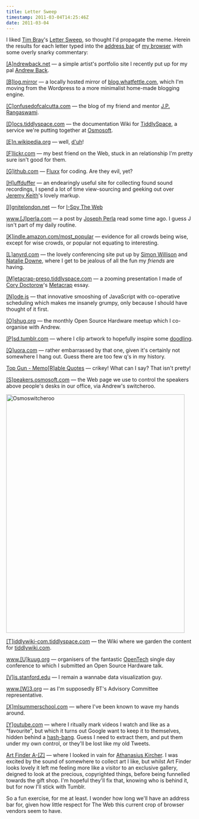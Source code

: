 ```yaml
---
title: Letter Sweep
timestamp: 2011-03-04T14:25:46Z
date: 2011-03-04
---
```


<p>I liked <span class="vcard"><a rel="colleague met muse" class="fn url" href="http://www.tbray.org/ongoing/">Tim Bray</a></span>'s <a href="http://www.tbray.org/ongoing/When/201x/2011/03/03/ABC">Letter Sweep</a>, so thought I'd propagate the meme. Herein the results for each letter typed into the <a href="http://en.wikipedia.org/wiki/Address_bar">address bar</a> of <a href="http://www.google.com/chrome">my browser</a> with some overly snarky commentary:</p>
<p><a href="http://andrewback.net/">[A]ndrewback.net</a> — a simple artist's portfolio site I recently put up for my pal <span class="vcard"><a rel="friend colleague met" class="fn url" href="http://carrierdetect.com/">Andrew Back</a></span>.</p>
<p><a href="http://blog.mirror">[B]log.mirror</a> — a locally hosted mirror of <a href="http://blog.whatfettle.com/">blog.whatfettle.com</a>, which I'm moving from the Wordpress to a more minimalist home-made blogging engine.</p>
<p><a href="http://confusedofcalcutta.com/">[C]onfusedofcalcutta.com</a> — the blog of my friend and mentor <span class="vcard"><a rel="friend colleague muse met" class="fn url" href="http://en.wikipedia.org/wiki/J.P._Rangaswami">J.P. Rangaswami</a></span>.</p>
<p><a href="http://docs.tiddlyspace.com/">[D]ocs.tiddlyspace.com</a> — the documentation Wiki for <a href="http://docs.tiddlyspace.com/">TiddlySpace</a>, a service we're putting together at <span class="vcard"><a class="fn org url" href="http://osmosoft.com">Osmosoft</a></span>.</p>
<p><a href="http://en.wikipedia.org">[E]n.wikipedia.org</a> — well, <a href="http://www.google.co.uk/#hl=en&source=hp&q=site:http://twitter.com/psd+%2Bgoogled&btnG=Search&bav=on.2,or.&tbm=mbl:1&tbs=mbl:1&fp=1">d'uh</a>!</p>
<p><a href="http://flickr.com">[F]lickr.com</a> — my best friend on the Web, stuck in an relationship I'm pretty sure isn't good for them.</p>	
<p><a href="http://github.com">[G]ithub.com</a> — <a href="http://en.wikipedia.org/wiki/Fluxx">Fluxx</a> for coding. Are they evil, yet?</p>
<p><a href="http://huffduffer.com/psd">[H]uffduffer</a> — an endearingly useful site for collecting found sound recordings, I spend a lot of time view-sourcing and geeking out over <span class="vcard"><a rel="friend colleague met" class="fn url" href="http://adactio.com">Jeremy Keith</a></span>'s lovely markup.</p>
<p><a href="http://ignitelondon.net/">[I]gnitelondon.net</a> — for <a href="http://blog.whatfettle.com/2011/02/09/i-spy-the-web/">I-Spy The Web</a></p>
<p><a href="http://www.jperla.com/blog/post/facebook-is-a-ponzi-scheme">www.[J]perla.com</a> — a post by <span class="vcard"><a rel="colleague" class="fn url" href="http://www.jperla.com">Joseph Perla</a></span> read some time ago. I guess J isn't part of my daily routine.</p>
<p><a href="https://kindle.amazon.com/most_popular">[K]indle.amazon.com/most_popular</a> — evidence for all crowds being wise, except for wise crowds, or popular not equating to interesting.</p>	
<p><a href="http://lanyrd.com/calendar/">[L]anyrd.com</a> — the lovely conferencing site put up by <span class="vcard"><a rel="contact colleague met" class="fn url" href="http://simonwillison.net/">Simon Willison</a></span> and <span class="vcard"><a rel="contact colleague met" class="fn url" href="http://natbat.net/">Natalie Downe</a></span>, where I get to be jealous of all the fun my <i>friends</i> are having.</p>
<p><a href="http://metacrap-preso.tiddlyspace.com/">[M]etacrap-preso.tiddlyspace.com</a> — a zooming presentation I made of <span><a rel="met muse" class="fn url" href="http://craphound.com/">Cory Doctorow</a></span>'s <a href="http://www.well.com/~doctorow/metacrap.htm">Metacrap</a> essay.</p>	
<p><a href="http://nodejs.org/">[N]ode.js</a> — that innovative smooshing of JavaScript with co-operative scheduling which makes me insanely grumpy, only because I should have thought of it first.</p>
<p><a href="http://oshug.org/">[O]shug.org</a> — the monthly Open Source Hardware meetup which I co-organise with Andrew.</p>
<p><a href="http://psd.tumblr.com">[P]sd.tumblr.com</a> — where I clip artwork to hopefully inspire some <a href="http://thewebisagreement.com">doodling</a>.</p>
<p><a href="http://www.quora.com/">[Q]uora.com</a> — rather embarrassed by that one, given it's certainly not somewhere I hang out. Guess there are too few q's in my history.</p>
<p><a href="http://www.imdb.com/title/tt0092099/quotes">Top Gun - Memo[R]able Quotes</a> — crikey! What can I say? That isn't pretty!</p>
<p><a href="http://speakers.osmosoft.com">[S]peakers.osmosoft.com</a> — the Web page we use to control the speakers above people's desks in our office, via Andrew's switcheroo.</p>
<a href="http://www.flickr.com/photos/psd/4133538148/" title="Osmoswitcheroo by psd, on Flickr"><img src="http://farm3.static.flickr.com/2797/4133538148_3ae4eea1a7_z.jpg" width="480" height="640" alt="Osmoswitcheroo" /></a>
<p><a href="http://tiddlywiki-com.tiddlyspace.com/">[T]iddlywiki-com.tiddlyspace.com</a> — the Wiki where we garden the content for <a href="http://tiddlywiki.com">tiddlywiki.com</a>.</p>
<p><a href="http://www.ukuug.org/">www.[U]kuug.org</a> — organisers of the fantastic <a href="http://www.ukuug.org/events/opentech2011/">OpenTech</a> single day conference to which I submitted an Open Source Hardware talk.</p>
<p><a href="http://vis.stanford.edu/">[V]is.stanford.edu</a> — I remain a wannabe data visualization guy.</p>
<p><a href="http://www.w3.org/">www.[W]3.org</a> — as I'm supposedly BT's Advisory Committee representative.</p>
<p><a href="http://xmlsummerschool.com/">[X]mlsummerschool.com</a> — where I've been known to wave my hands around.</p>
<p><a href="http://www.youtube.com">[Y]outube.com</a> — where I ritually mark videos I watch and like as a “favourite”, but which it turns out Google want to keep it to themselves, hidden behind a <a href="http://www.youtube.com/psdowney#p/f">hash-bang</a>. Guess I need to extract them, and put them under my own control, or they'll be lost like my old Tweets.</p>
<p><a href="http://www.artfinder.com/artists/k/k-kei/?page=3">Art Finder A-[Z]</a> — where I looked in vain for <a href="http://en.wikipedia.org/wiki/Athanasius_Kircher">Athanasius Kircher</a>. I was excited by the sound of somewhere to collect art I like, but whilst Art Finder looks lovely it left me feeling more like a visitor to an exclusive gallery, deigned to look at the precious, copyrighted things, before being funnelled towards the gift shop. I'm hopeful they'll fix that, knowing who is behind it, but for now I'll stick with Tumblr.</p>
<p>So a fun exercise, for me at least. I wonder how long we'll have an address bar for, given how little respect for The Web this current crop of browser vendors seem to have.</p>
